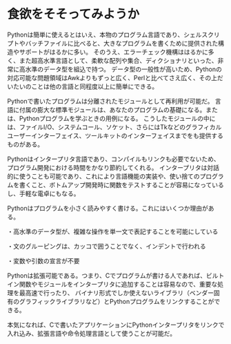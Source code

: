 # 食欲をそそってみようか

Pythonは簡単に使えるとはいえ、本物のプログラム言語であり、シェルスクリプトやバッチファイルに比べると、大きなプログラムを書くために提供された構造やサポートがはるかに多い。
そのうえ、エラーチェック機構ははるかに多く、また超高水準言語として、柔軟な配列や集合、ディクショナリといった、非常に高水準のデータ型を組込で持つ。
データ型の一般性が高いため、Pythonの対応可能な問題領域はAwkよりもずっと広く、Perlと比べてさえ広く、その上だいたいのことは他の言語と同程度以上に簡単にできる。

Pythonで書いたプログラムは分離されたモジュールとして再利用が可能だ。
言語に付属の膨大な標準モジュールは、あなたのプログラムの基礎になる。または、Pythonプログラムを学ぶときの用例になる。
こうしたモジュールの中には、ファイルI/O、システムコール、ソケット、さらにはTkなどのグラフィカルユーザーインターフェイス、ツールキットのインターフェイスまでをも提供するものがある。

Pythonはインタープリタ言語であり、コンパイルもリンクも必要でないため、プログラム開発における時間をかなり節約してくれる。
インタープリタは対話的に使うことも可能であり、これにより言語機能の実装や、使い捨てのプログラムを書くこと、ボトムアップ開発時に関数をテストすることが容易になっているし、手軽な電卓にもなる。

Pythonはプログラムを小さく読みやすく書ける。これにはいくつか理由がある。

・高水準のデータ型が、複雑な操作を単一文で表記することを可能にしている

・文のグルーピングは、カッコで囲うことでなく、インデントで行われる

・変数や引数の宣言が不要

Pythonは拡張可能である。つまり、Cでプログラムが書ける人であれば、ビルトイン関数やモジュールをインタープリタに追加することは容易なので、重要な処理を最高速で行ったり、
バイナリ形式でしか使えないライブラリ（ベンダー固有のグラフィックライブラリなど）とPythonプログラムをリンクすることができる。

本気になれば、Cで書いたアプリケーションにPythonインタープリタをリンクで入れ込み、拡張言語や命令処理言語として使うことが可能だ。
